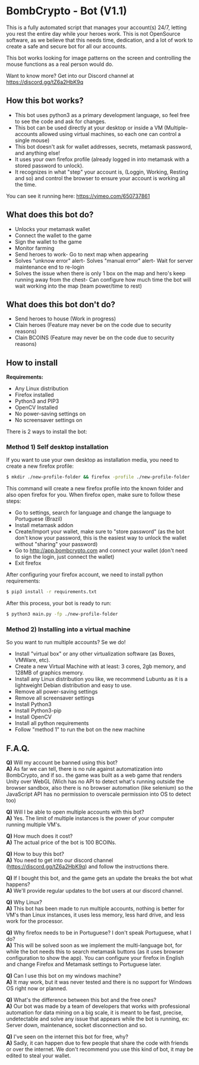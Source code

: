# BombCrypto - Bot (V1.1)

This is a fully automated script that manages your account(s) 24/7, letting you rest the entire day while your heroes work.
This is not OpenSource software, as we believe that this needs time, dedication, and a lot of work to create a safe and secure bot for all our accounts.

This bot works looking for image patterns on the screen and controlling the mouse functions as a real person would do.

Want to know more? Get into our Discord channel at https://discord.gg/tZ6a2HbK9q


## **How this bot works?**

- This bot uses python3 as a primary development language, so feel free to see the code and ask for changes.
- This bot can be used directly at your desktop or inside a VM (Multiple-accounts allowed using virtual machines, so each one can control a single mouse)
- This bot doesn't ask for wallet addresses, secrets, metamask password, and anything else!
- It uses your own firefox profile (already logged in into metamask with a stored password to unlock).
- It recognizes in what "step" your account is, (Loggin, Working, Resting and so) and control the browser to ensure your account is working all the time.

You can see it running here: https://vimeo.com/650737861


## **What does this bot do?**
- Unlocks your metamask wallet
- Connect the wallet to the game
- Sign the wallet to the game
- Monitor farming
- Send heroes to work- Go to next map when appearing
- Solves "unknow error" alert- Solves "manual error" alert- Wait for server maintenance end to re-login
- Solves the issue when there is only 1 box on the map and hero's keep running away from the chest- Can configure how much time the bot will wait working into the map (team power/time to rest)


## **What does this bot don't do?**
- Send heroes to house (Work in progress)
- Clain heroes (Feature may never be on the code due to security reasons)
- Clain BCOINS (Feature may never be on the code due to security reasons)


## **How to install**

**Requirements:**
- Any Linux distribution
- Firefox installed
- Python3 and PIP3
- OpenCV Installed
- No power-saving settings on
- No screensaver settings on

There is 2 ways to install the bot:


### Method 1) Self desktop installation
If you want to use your own desktop as installation media, you need to create a new firefox profile:

```bash
$ mkdir ./new-profile-folder && firefox -profile ./new-profile-folder
```
This command will create a new firefox profile into the known folder and also open firefox for you.
When firefox open, make sure to follow these steps:

- Go to settings, search for language and change the language to Portuguese (Brazil)
- Install metamask addon
- Create/Import your wallet, make sure to "store password" (as the bot don't know your password, this is the easiest way to unlock the wallet without "sharing" your password)
- Go to http://app.bombcrypto.com and connect your wallet (don't need to sign the login, just connect the wallet)
- Exit firefox

After configuring your firefox account, we need to install python requirements:
```bash
$ pip3 install -r requirements.txt
```

After this process, your bot is ready to run:
```bash
$ python3 main.py -fp ./new-profile-folder
```


### Method 2) Installing into a virtual machine
So you want to run multiple accounts? Se we do!

- Install "virtual box" or any other virtualization software (as Boxes, VMWare, etc).
- Create a new Virtual Machine with at least: 3 cores, 2gb memory, and 128MB of graphics memory.
- Install any Linux distribution you like, we recommend Lubuntu as it is a lightweight Debian distribution and easy to use.
- Remove all power-saving settings
- Remove all screensaver settings
- Install Python3
- Install Python3-pip
- Install OpenCV
- Install all python requirements
- Follow "method 1" to run the bot on the new machine


## **F.A.Q.**

**Q)** Will my account be banned using this bot?\
**A)** As far we can tell, there is no rule against automatization into BombCrypto, and if so.. the game was built as a web game that renders Unity over WebGL (Wich has no API to detect what's running outside the browser sandbox, also there is no browser automation (like selenium) so the JavaScript API has no permission to overscale permission into OS to detect too)

**Q)** Will I be able to open multiple accounts with this bot?\
**A)** Yes. The limit of multiple instances is the power of your computer running multiple VM's.

**Q)** How much does it cost?\
**A)** The actual price of the bot is 100 BCOINs.

**Q)** How to buy this bot?\
**A)** You need to get into our discord channel (https://discord.gg/tZ6a2HbK9q) and follow the instructions there.

**Q)** If I bought this bot, and the game gets an update the breaks the bot what happens?\
**A)** We'll provide regular updates to the bot users at our discord channel.

**Q)** Why Linux?\
**A)** This bot has been made to run multiple accounts, nothing is better for VM's than Linux instances, it uses less memory, less hard drive, and less work for the processor.

**Q)** Why firefox needs to be in Portuguese? I don't speak Portuguese, what I do?\
**A)** This will be solved soon as we implement the multi-language bot, for while the bot needs this to search metamask buttons (as it uses browser configuration to show the app). You can configure your firefox in English and change Firefox and Metamask settings to Portuguese later.

**Q)** Can I use this bot on my windows machine?\
**A)** It may work, but it was never tested and there is no support for Windows OS right now or planned.

**Q)** What's the difference between this bot and the free ones?\
**A)** Our bot was made by a team of developers that works with professional automation for data mining on a big scale, it is meant to be fast, precise, undetectable and solve any issue that appears while the bot is running, ex: Server down, maintenance, socket disconnection and so.

**Q)** I've seen on the internet this bot for free, why?\
**A)** Sadly, it can happen due to few people that share the code with friends or over the internet. We don't recommend you use this kind of bot, it may be edited to steal your wallet.